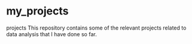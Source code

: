# my_projects
projects
This repository contains some of the relevant projects related to data analysis that I have done so far.
